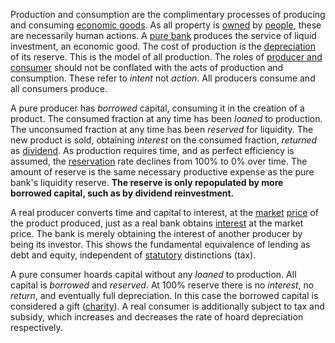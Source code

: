 Production and consumption are the complimentary processes of producing and consuming [economic goods](https://en.m.wikipedia.org/wiki/Goods_and_services). As all property is [owned](Glossary#owner) by [people](Glossary#person), these are necessarily human actions. A [pure bank](Pure-Bank) produces the service of liquid investment, an economic good. The cost of production is the [depreciation](Depreciation-Principle) of its reserve. This is the model of all production. The roles of [producer and consumer](Labor-and-Leisure) should not be conflated with the acts of production and consumption. These refer to *intent* not *action*. All producers consume and all consumers produce.

A pure producer has *borrowed* capital, consuming it in the creation of a product. The consumed fraction at any time has been *loaned* to production. The unconsumed fraction at any time has been *reserved* for liquidity. The new product is sold, obtaining *interest* on the consumed fraction, *returned* as [dividend](https://en.m.wikipedia.org/wiki/Dividend). As production requires time, and as perfect efficiency is assumed, the [reservation](Reservation-Principle) rate declines from 100% to 0% over time. The amount of reserve is the same necessary productive expense as the pure bank's liquidity reserve. **The reserve is only repopulated by more borrowed capital, such as by dividend reinvestment.**

A real producer converts time and capital to interest, at the [market](Glossary#market) [price](Glossary#price) of the product produced, just as a real bank obtains [interest](Glossary#interest) at the market price. The bank is merely obtaining the interest of another producer by being its investor. This shows the fundamental equivalence of lending as debt and equity, independent of [statutory](Glossary#state) distinctions (tax).

A pure consumer hoards capital without any *loaned* to production. All capital is *borrowed* and *reserved*. At 100% reserve there is no *interest*, no *return*, and eventually full depreciation. In this case the borrowed capital is considered a gift ([charity](https://en.wikipedia.org/wiki/Charity_(practice))). A real consumer is additionally subject to tax and subsidy, which increases and decreases the rate of hoard depreciation respectively.